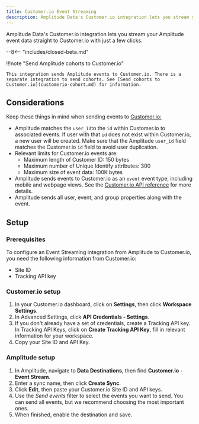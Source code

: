 ```yaml
---
title: Customer.io Event Streaming
description: Amplitude Data's Customer.io integration lets you stream your Amplitude event data straight to Customer.io with just a few clicks.
---
```


Amplitude Data's Customer.io integration lets you stream your Amplitude event data straight to Customer.io with just a few clicks.

--8<-- "includes/closed-beta.md"

!!!note "Send Amplitude cohorts to Customer.io"

    This integration sends Amplitude events to Customer.io. There is a separate integration to send cohorts. See [Send cohorts to Customer.io](customerio-cohort.md) for information.

## Considerations

Keep these things in mind when sending events to [Customer.io:](http://customer.io/)

- Amplitude matches the `user_id`to the `id` within Customer.io to associated events. If user with that `id` does not exist within Customer.io, a new user will be created. Make sure that the Amplitude `user_id` field matches the Customer.io `id` field to avoid user duplication.
- Relevant limits for Customer.io events are:
  - Maximum length of Customer ID: 150 bytes
  - Maximum number of Unique Identify attributes: 300
  - Maximum size of event data: 100K bytes
- Amplitude sends events to Customer.io as an `event` event type, including mobile and webpage views. See the [Customer.io API reference](https://www.customer.io/docs/api/#tag/Track-Events) for more details.
- Amplitude sends all user, event, and group properties along with the event.

## Setup

### Prerequisites

To configure an Event Streaming integration from Amplitude to Customer.io, you need the following information from Customer.io:

- Site ID
- Tracking API key

### Customer.io setup

1. In your Customer.io dashboard, click on **Settings**, then click **Workspace Settings**.
2. In Advanced Settings, click **API Credentials - Settings**.
3. If you don't already have a set of credentials, create a Tracking API key. In Tracking API Keys, click on **Create Tracking API Key**, fill in relevant information for your workspace.
4. Copy your Site ID and API Key.

### Amplitude setup 

1. In Amplitude, navigate to **Data Destinations**, then find **Customer.io - Event Stream**.
2. Enter a sync name, then click **Create Sync**.
3. Click **Edit**, then paste your Customer.io Site ID and API keys.
4. Use the _Send events_ filter to select the events you want to send. You can send all events, but we recommend choosing the most important ones.
5. When finished, enable the destination and save.
